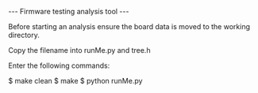 --- Firmware testing analysis tool ---

Before starting an analysis ensure the board data is moved to the working directory.

Copy the filename into runMe.py and tree.h 

Enter the following commands:

$ make clean
$ make
$ python runMe.py

